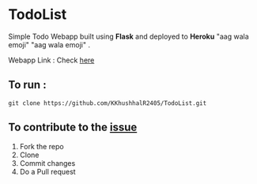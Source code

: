 # TodoList

Simple Todo Webapp built using **Flask** and deployed to **Heroku** "aag wala emoji" "aag wala emoji" .

Webapp Link : Check [here](https://flaskflasktodo.herokuapp.com/)

## To run :

```
git clone https://github.com/KKhushhalR2405/TodoList.git
```
 ## To contribute to the [issue](https://github.com/KKhushhalR2405/TodoList/issues/2)
 
 1) Fork the repo
 2) Clone
 3) Commit changes
 4) Do a Pull request
